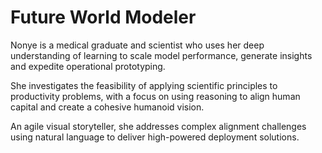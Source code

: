 # Future World Modeler

Nonye is a medical graduate and scientist who uses her deep understanding of learning to scale model performance, generate insights and expedite operational prototyping.

She investigates the feasibility of applying scientific principles to productivity problems, with a focus on using reasoning to align human capital and create a cohesive humanoid vision.

An agile visual storyteller, she addresses complex alignment challenges using natural language to deliver high-powered deployment solutions.




